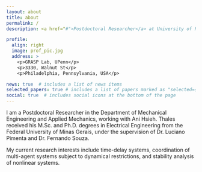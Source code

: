 ```yaml
---
layout: about
title: about
permalink: /
description: <a href="#">Postdoctoral Researcher</a> at University of Pennsylvania, Philadelphia, PA.

profile:
  align: right
  image: prof_pic.jpg
  address: >
    <p>GRASP Lab, UPenn</p>
    <p>3330, Walnut St</p>
    <p>Philadelphia, Pennsylvania, USA</p>

news: true  # includes a list of news items
selected_papers: true # includes a list of papers marked as "selected={true}"
social: true  # includes social icons at the bottom of the page
---
```


I am a Postdoctoral Researcher in the Department of Mechanical Engineering and Applied Mechanics, working with Ani Hsieh. Thales received his M.Sc. and Ph.D. degrees in Electrical Engineering from the Federal University of Minas Gerais, under the supervision of Dr. Luciano Pimenta and Dr. Fernando Souza.

My current research interests include time-delay systems, coordination of multi-agent systems subject to dynamical restrictions, and stability analysis of nonlinear systems.
